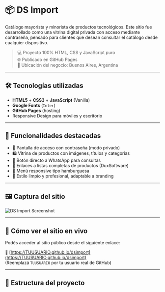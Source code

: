 # 📦 DS Import

Catálogo mayorista y minorista de productos tecnológicos. Este sitio fue desarrollado como una vitrina digital privada con acceso mediante contraseña, pensado para clientes que desean consultar el catálogo desde cualquier dispositivo.

> 💻 Proyecto 100% HTML, CSS y JavaScript puro  
> 🌐 Publicado en GitHub Pages  
> 📍 Ubicación del negocio: Buenos Aires, Argentina

---

## 🛠 Tecnologías utilizadas

- **HTML5** + **CSS3** + **JavaScript** (Vanilla)
- **Google Fonts** (`Inter`)
- **GitHub Pages** (hosting)
- Responsive Design para móviles y escritorio

---

## 🎯 Funcionalidades destacadas

- 🔐 Pantalla de acceso con contraseña (modo privado)
- 🛍️ Vitrina de productos con imágenes, títulos y categorías
- 📱 Botón directo a WhatsApp para consultas
- 📂 Enlaces a listas completas de productos (DuxSoftware)
- 📱 Menú responsive tipo hamburguesa
- 🌙 Estilo limpio y profesional, adaptable a branding

---

## 🖼 Captura del sitio

![DS Import Screenshot](images/og-image.png)

---

## 🚀 Cómo ver el sitio en vivo

Podés acceder al sitio público desde el siguiente enlace:

🔗 [https://TUUSUARIO.github.io/dsimport](https://TUUSUARIO.github.io/dsimport)  
(Reemplazá `TUUSUARIO` por tu usuario real de GitHub)

---

## 📁 Estructura del proyecto

